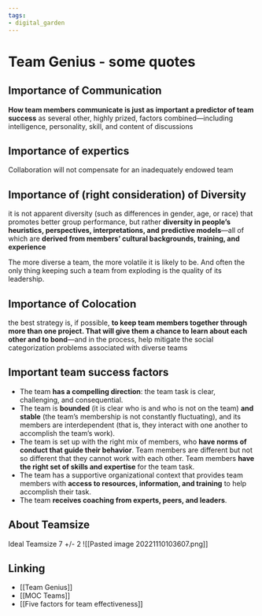 ```yaml
---
tags: 
- digital_garden
---
```

# Team Genius - some quotes

## Importance of Communication
**How team members communicate is just as important a predictor of team success** as several other, highly prized, factors combined—including intelligence, personality, skill, and content of discussions

## Importance of expertics
Collaboration will not compensate for an inadequately endowed team

## Importance of (right consideration) of Diversity
it is not apparent diversity (such as differences in gender, age, or race) that promotes better group performance, but rather **diversity in people’s heuristics, perspectives, interpretations, and predictive models**—all of which are **derived from members’ cultural backgrounds, training, and experience**

The more diverse a team, the more volatile it is likely to be. And often the only thing keeping such a team from exploding is the quality of its leadership.

## Importance of Colocation
the best strategy is, if possible, **to keep team members together through more than one project. That will give them a chance to learn about each other and to bond**—and in the process, help mitigate the social categorization problems associated with diverse teams

## Important team success factors
-   The team **has a compelling direction**: the team task is clear, challenging, and consequential.
-   The team is **bounded** (it is clear who is and who is not on the team) **and stable** (the team’s membership is not constantly fluctuating), and its members are interdependent (that is, they interact with one another to accomplish the team’s work).
-   The team is set up with the right mix of members, who **have norms of conduct that guide their behavior**. Team members are different but not so different that they cannot work with each other. Team members **have the right set of skills and expertise** for the team task.
-   The team has a supportive organizational context that provides team members with **access to resources, information, and training** to help accomplish their task.
-   The team **receives coaching from experts, peers, and leaders**.


## About Teamsize
Ideal Teamsize 7 +/- 2
![[Pasted image 20221110103607.png]]

## Linking
+ [[Team Genius]]
+ [[MOC Teams]]
+ [[Five factors for team effectiveness]]